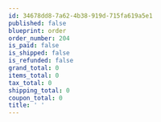 ```yaml
---
id: 34678dd8-7a62-4b38-919d-715fa619a5e1
published: false
blueprint: order
order_number: 204
is_paid: false
is_shipped: false
is_refunded: false
grand_total: 0
items_total: 0
tax_total: 0
shipping_total: 0
coupon_total: 0
title: ' '
---
```

